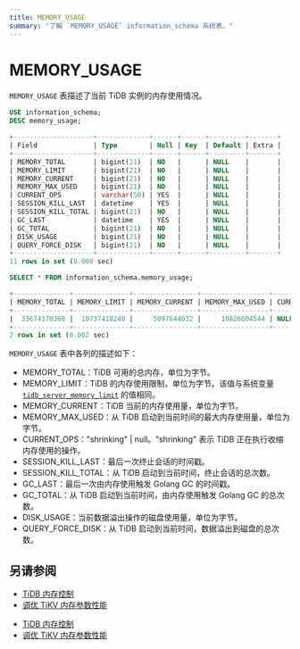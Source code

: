 ```yaml
---
title: MEMORY_USAGE
summary: "了解 `MEMORY_USAGE` information_schema 系统表。"
---
```


# MEMORY_USAGE

`MEMORY_USAGE` 表描述了当前 TiDB 实例的内存使用情况。

```sql
USE information_schema;
DESC memory_usage;
```

```sql
+--------------------+-------------+------+------+---------+-------+
| Field              | Type        | Null | Key  | Default | Extra |
+--------------------+-------------+------+------+---------+-------+
| MEMORY_TOTAL       | bigint(21)  | NO   |      | NULL    |       |
| MEMORY_LIMIT       | bigint(21)  | NO   |      | NULL    |       |
| MEMORY_CURRENT     | bigint(21)  | NO   |      | NULL    |       |
| MEMORY_MAX_USED    | bigint(21)  | NO   |      | NULL    |       |
| CURRENT_OPS        | varchar(50) | YES  |      | NULL    |       |
| SESSION_KILL_LAST  | datetime    | YES  |      | NULL    |       |
| SESSION_KILL_TOTAL | bigint(21)  | NO   |      | NULL    |       |
| GC_LAST            | datetime    | YES  |      | NULL    |       |
| GC_TOTAL           | bigint(21)  | NO   |      | NULL    |       |
| DISK_USAGE         | bigint(21)  | NO   |      | NULL    |       |
| QUERY_FORCE_DISK   | bigint(21)  | NO   |      | NULL    |       |
+--------------------+-------------+------+------+---------+-------+
11 rows in set (0.000 sec)
```


```sql
SELECT * FROM information_schema.memory_usage;
```

```sql
+--------------+--------------+----------------+-----------------+-------------+---------------------+--------------------+---------------------+----------+------------+------------------+
| MEMORY_TOTAL | MEMORY_LIMIT | MEMORY_CURRENT | MEMORY_MAX_USED | CURRENT_OPS | SESSION_KILL_LAST   | SESSION_KILL_TOTAL | GC_LAST             | GC_TOTAL | DISK_USAGE | QUERY_FORCE_DISK |
+--------------+--------------+----------------+-----------------+-------------+---------------------+--------------------+---------------------+----------+------------+------------------+
|  33674170368 |  10737418240 |     5097644032 |     10826604544 | NULL        | 2022-10-17 22:47:47 |                  1 | 2022-10-17 22:47:47 |       20 |          0 |                0 |
+--------------+--------------+----------------+-----------------+-------------+---------------------+--------------------+---------------------+----------+------------+------------------+
2 rows in set (0.002 sec)
```

`MEMORY_USAGE` 表中各列的描述如下：

* MEMORY_TOTAL：TiDB 可用的总内存，单位为字节。
* MEMORY_LIMIT：TiDB 的内存使用限制，单位为字节。该值与系统变量 [`tidb_server_memory_limit`](/system-variables.md#tidb_server_memory_limit-new-in-v640) 的值相同。
* MEMORY_CURRENT：TiDB 当前的内存使用量，单位为字节。
* MEMORY_MAX_USED：从 TiDB 启动到当前时间的最大内存使用量，单位为字节。
* CURRENT_OPS："shrinking" | null。"shrinking" 表示 TiDB 正在执行收缩内存使用的操作。
* SESSION_KILL_LAST：最后一次终止会话的时间戳。
* SESSION_KILL_TOTAL：从 TiDB 启动到当前时间，终止会话的总次数。
* GC_LAST：最后一次由内存使用触发 Golang GC 的时间戳。
* GC_TOTAL：从 TiDB 启动到当前时间，由内存使用触发 Golang GC 的总次数。
* DISK_USAGE：当前数据溢出操作的磁盘使用量，单位为字节。
* QUERY_FORCE_DISK：从 TiDB 启动到当前时间，数据溢出到磁盘的总次数。

## 另请参阅

<CustomContent platform="tidb">

- [TiDB 内存控制](/configure-memory-usage.md)
- [调优 TiKV 内存参数性能](/tune-tikv-memory-performance.md)

</CustomContent>

<CustomContent platform="tidb-cloud">

- [TiDB 内存控制](https://docs.pingcap.com/tidb/stable/configure-memory-usage)
- [调优 TiKV 内存参数性能](https://docs.pingcap.com/tidb/stable/tune-tikv-memory-performance)

</CustomContent>
